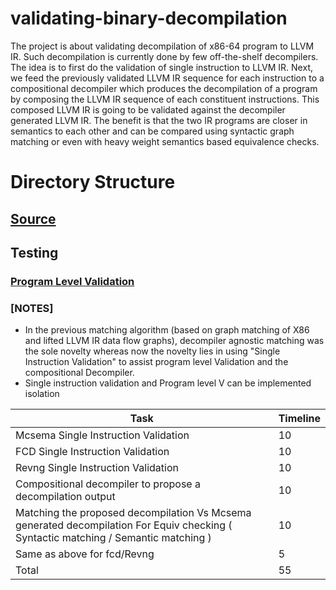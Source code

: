 # validating-binary-decompilation

The project is about validating decompilation of x86-64 program to LLVM IR. Such
decompilation is currently done by few off-the-shelf decompilers.  The idea is
to first do the validation of single instruction to LLVM IR. Next, we feed the
previously validated LLVM IR sequence for each instruction to a compositional
decompiler which produces the decompilation  of a program by composing the LLVM
IR sequence of each constituent instructions. This composed LLVM IR is going to
be validated against the decompiler generated LLVM IR. The benefit is that the
two IR programs are closer in semantics to each other and can be compared using
syntactic graph matching or even with heavy weight semantics based equivalence
checks. 


# Directory Structure 
## [Source](https://github.com/sdasgup3/validating-binary-decompilation/tree/master/source)
## Testing
### [Program Level Validation](https://github.com/sdasgup3/validating-binary-decompilation/tree/master/tests/program_translation_validation)



### [NOTES]
- In the previous matching algorithm (based on graph matching of X86 and lifted
    LLVM IR data flow graphs), decompiler agnostic matching was the sole novelty whereas now the novelty
lies in using "Single Instruction Validation" to assist program level
Validation and the compositional Decompiler.
- Single instruction validation and Program level V can be implemented
isolation

|  Task | Timeline  |
|-------|-----------|
|  Mcsema Single Instruction Validation  | 10  |
|  FCD Single Instruction Validation  | 10  |
|  Revng Single Instruction Validation  | 10  |
|  Compositional decompiler to propose a decompilation output | 10  |
|  Matching the proposed decompilation Vs Mcsema generated decompilation For Equiv checking ( Syntactic matching / Semantic matching )  | 10 |
|  Same as above for fcd/Revng  | 5 |
|  Total | 55 |

